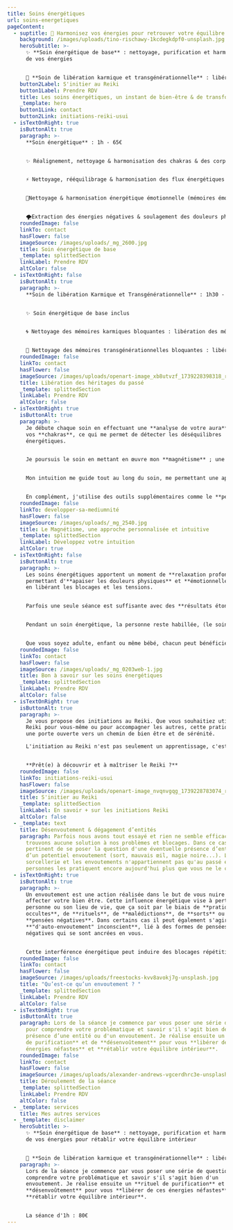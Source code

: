 ```yaml
---
title: Soins énergétiques
url: soins-energetiques
pageContent:
  - suptitle: 🌟 Harmonisez vos énergies pour retrouver votre équilibre  🌟
    background: /images/uploads/tino-rischawy-1kcdegkdpf0-unsplash.jpg
    heroSubtitle: >-
      ✨ **Soin énergétique de base** : nettoyage, purification et harmonisation
      de vos énergies 


      💫 **Soin de libération karmique et transgénérationnelle** : libérez votre âme des mémoires du passé
    button2Label: S'initier au Reiki
    button1Label: Prendre RDV
    title: Les soins énergétiques, un instant de bien-être & de transformation
    _template: hero
    button1Link: contact
    button2Link: initiations-reiki-usui
  - isTextOnRight: true
    isButtonAlt: true
    paragraph: >-
      **Soin énergétique** : 1h - 65€ 


      ✨ Réalignement, nettoyage & harmonisation des chakras & des corps subtils


      ⚡ Nettoyage, rééquilibrage & harmonisation des flux énergétiques (des méridiens et points d’acupuncture, des systèmes nerveux, endocrinien et lymphatique)


      💖Nettoyage & harmonisation énergétique émotionnelle (mémoires émotionnelles bloquantes, levée des croyances limitantes, aide à l’apaisement des phobies et des addictions)


      🌪️Extraction des énergies négatives & soulagement des douleurs physiques et émotionnelles
    roundedImage: false
    linkTo: contact
    hasFlower: false
    imageSource: /images/uploads/_mg_2600.jpg
    title: Soin énergétique de base
    _template: splittedSection
    linkLabel: Prendre RDV
    altColor: false
  - isTextOnRight: false
    isButtonAlt: true
    paragraph: >-
      **Soin de libération Karmique et Transgénérationnelle** : 1h30 - 90€ 


      ✨ Soin énergétique de base inclus


      🌀 Nettoyage des mémoires karmiques bloquantes : libération des mémoires issues de vos vies antérieures qui influencent votre vie actuelle, permettant à votre âme d'évoluer sans entrave


      🌳 Nettoyage des mémoires transgénérationnelles bloquantes : libération des mémoires ancestrales afin de rétablir l'équilibre et l'harmonie au sein de votre lignée familiale
    roundedImage: false
    linkTo: contact
    hasFlower: false
    imageSource: /images/uploads/openart-image_xb8utvzf_1739228398318_raw.jpg
    title: Libération des héritages du passé
    _template: splittedSection
    linkLabel: Prendre RDV
    altColor: false
  - isTextOnRight: true
    isButtonAlt: true
    paragraph: >-
      Je débute chaque soin en effectuant une **analyse de votre aura** et de
      vos **chakras**, ce qui me permet de détecter les déséquilibres
      énergétiques.


      Je poursuis le soin en mettant en œuvre mon **magnétisme** ; une énergie naturelle présente en chacun de nous et tout ce qui nous entoure (animaux, plantes, la terre...). C'est à travers l'apposition de mes mains à différents endroits de votre corps que se fait le transfert d'énergie, favorisant ainsi le renforcement de vos propres capacités d'auto-guérison. 


      Mon intuition me guide tout au long du soin, me permettant une approche personnalisée à vos besoins. 


      En complément, j'utilise des outils supplémentaires comme le **pendule**, les **diapasons** ou les **baguettes coudées.**
    roundedImage: false
    linkTo: developper-sa-mediumnité
    hasFlower: false
    imageSource: /images/uploads/_mg_2540.jpg
    title: Le Magnétisme, une approche personnalisée et intuitive
    _template: splittedSection
    linkLabel: Développez votre intuition
    altColor: true
  - isTextOnRight: false
    isButtonAlt: true
    paragraph: >-
      Les soins énergétiques apportent un moment de **relaxation profonde,**
      permettant d'**apaiser les douleurs physiques** et **émotionnelles** tout
      en libérant les blocages et les tensions. 


      Parfois une seule séance est suffisante avec des **résultats étonnants**, cependant, d’autres fois il faut compter plusieurs séances pour réaliser un soin en profondeur et pouvoir ressentir les bienfaits. 


      Pendant un soin énergétique, la personne reste habillée, (le soin énergétique ne nécessite pas un contact direct avec la peau, contrairement au massage). 


      Que vous soyez adulte, enfant ou même bébé, chacun peut bénéficier de soins énergétiques pour rétablir son équilibre et améliorer son bien-être.
    roundedImage: false
    linkTo: contact
    hasFlower: false
    imageSource: /images/uploads/_mg_0203web-1.jpg
    title: Bon à savoir sur les soins énergétiques
    _template: splittedSection
    linkLabel: Prendre RDV
    altColor: false
  - isTextOnRight: true
    isButtonAlt: true
    paragraph: >-
      Je vous propose des initiations au Reiki. Que vous souhaitiez utiliser le
      Reiki pour vous-même ou pour accompagner les autres, cette pratique est
      une porte ouverte vers un chemin de bien être et de sérénité. 

      L'initiation au Reiki n'est pas seulement un apprentissage, c'est une véritable transformation intérieure. 


      **Prêt(e) à découvrir et à maîtriser le Reiki ?**
    roundedImage: false
    linkTo: initiations-reiki-usui
    hasFlower: false
    imageSource: /images/uploads/openart-image_nvqnvgqg_1739228783074_raw.jpg
    title: S'initier au Reiki
    _template: splittedSection
    linkLabel: En savoir + sur les initiations Reiki
    altColor: false
  - _template: text
    title: Désenvoutement & dégagement d’entités
    paragraph: Parfois nous avons tout essayé et rien ne semble efficace. Nous ne
      trouvons aucune solution à nos problèmes et blocages. Dans ce cas, il est
      pertinent de se poser la question d'une éventuelle présence d’entité ou
      d’un potentiel envoutement (sort, mauvais œil, magie noire...). La
      sorcellerie et les envoutements n'appartiennent pas qu'au passé et des
      personnes les pratiquent encore aujourd'hui plus que vous ne le croyez.
  - isTextOnRight: true
    isButtonAlt: true
    paragraph: >-
      Un envoutement est une action réalisée dans le but de vous nuire et
      affecter votre bien être. Cette influence énergétique vise à perturber la
      personne ou son lieu de vie, que ça soit par le biais de **pratiques
      occultes**, de **rituels**, de **malédictions**, de **sorts** ou de
      **pensées négatives**. Dans certains cas il peut également s'agir
      **"d'auto-envoutement" inconscient**, lié à des formes de pensées
      négatives qui se sont ancrées en vous.


      Cette interférence énergétique peut induire des blocages répétitifs, un sentiment de malchance, des problèmes relationnels et financiers, des perturbations émotionnelles, une fatigue intense ainsi que des problèmes de santé inexpliqués… En effet, un envoutement peut avoir un **impact profond sur plusieurs aspects de votre vie** (voire tous) que ça soit relationnel, amoureux, professionnel, matériel, physique, psychologique...
    roundedImage: false
    linkTo: contact
    hasFlower: false
    imageSource: /images/uploads/freestocks-kvv8avokj7g-unsplash.jpg
    title: "Qu’est-ce qu’un envoutement ? "
    _template: splittedSection
    linkLabel: Prendre RDV
    altColor: false
  - isTextOnRight: true
    isButtonAlt: true
    paragraph: Lors de la séance je commence par vous poser une série de questions
      pour comprendre votre problématique et savoir s'il s'agit bien de la
      présence d’une entité ou d'un envoutement. Je réalise ensuite un **rituel
      de purification** et de **désenvoûtement** pour vous **libérer de ces
      énergies néfastes** et **rétablir votre équilibre intérieur**.
    roundedImage: false
    linkTo: contact
    hasFlower: false
    imageSource: /images/uploads/alexander-andrews-vgcerdhrc3e-unsplash.jpg
    title: Déroulement de la séance
    _template: splittedSection
    linkLabel: Prendre RDV
    altColor: false
  - _template: services
    title: Mes autres services
  - _template: disclaimer
    heroSubtitle: >-
      ✨ **Soin énergétique de base** : nettoyage, purification et harmonisation
      de vos énergies pour rétablir votre équilibre intérieur


      💫 **Soin de libération karmique et transgénérationnelle** : libérez votre âme des mémoires du passé pour lui permettre d'évoluer sans entrave
    paragraph: >-
      Lors de la séance je commence par vous poser une série de questions pour
      comprendre votre problématique et savoir s'il s'agit bien d'un
      envoutement. Je réalise ensuite un **rituel de purification** et de
      **désenvoûtement** pour vous **libérer de ces énergies néfastes** et
      **rétablir votre équilibre intérieur**.


      La séance d'1h : 80€
---
```

